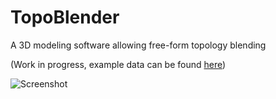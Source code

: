# TopoBlender
A 3D modeling software allowing free-form topology blending

(Work in progress, example data can be found [here](http://gruvi.cs.sfu.ca/project/geotopo/))

![Screenshot](http://i.imgur.com/SiQZPbl.png)
